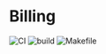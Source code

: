 # Billing
![CI](https://github.com/stepin104509/Billing/workflows/CI/badge.svg)
![build](https://github.com/stepin104509/Billing/workflows/build/badge.svg)
![Makefile](https://github.com/stepin104509/Billing/workflows/Makefile/badge.svg)
